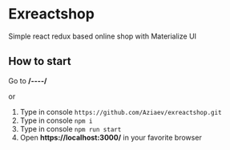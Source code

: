 # Exreactshop
Simple react redux based online shop with Materialize UI

## How to start
Go to **/----/**

or

1. Type in console ```https://github.com/Aziaev/exreactshop.git```
2. Type in console ```npm i```
3. Type in console ```npm run start```
4. Open **https://localhost:3000/** in your favorite browser

